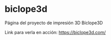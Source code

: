 # biclope3d
Página del proyecto de impresión 3D Bíclope3D

Link para verla en acción: https://biclope3d.com/
